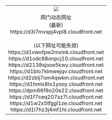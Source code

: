 ﻿<table>
  <tr></tr>
  <tr><td colspan=2 align=center><img src="https://d3l7mvspj4vpl8.cloudfront.net/Up/oGate.jpg" /></td></tr>
  <tr><td colspan=2 align=center>网门动态网址<br/>(最新)
<br>https://d3l7mvspj4vpl8.cloudfront.net
<br/><br/>(以下网址可能失效)
<br>https://d1vwofpw2mxlnk.cloudfront.net
<br>https://d1odc68onpcj10.cloudfront.net
<br>https://d2138sjooe5kwy.cloudfront.net
<br>https://d1blo7klmwejqv.cloudfront.net
<br>https://d2zblj7om4qwkm.cloudfront.net
<br>https://d1hmlx8tx1yooy.cloudfront.net
<br>https://dpm66f9o20e22.cloudfront.net
<br>https://d1f7ceq207sz7l.cloudfront.net
<br>https://d1w2x5tfggl1ze.cloudfront.net
<br>https://d1l7hz3j4mf1hl.cloudfront.net
    </td>
  </tr>
</table>
